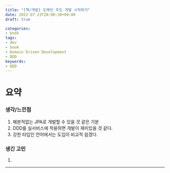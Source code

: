 ```yaml
---
title: "[책/개발] 도메인 주도 개발 시작하기"
date: 2022-07-23T20:00:30+09:00
draft: true

categories:
- book
tags:
- dev
- book
- Domain Driven Development
- DDD
keywords:
- DDD
---
```


# 요약
### 생각/느낀점
1. 해본적없는 JPA로 개발할 수 있을 것 같은 기분
2. DDD를 실서비스에 적용하면 개발이 재미있을 것 같다.
3. 강한 타입인 언어에서는 도입이 비교적 쉽겠다.

### 생긴 고민
1. 

---

